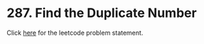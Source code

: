 # 287. Find the Duplicate Number

Click [here](https://leetcode.com/problems/find-the-duplicate-number/) for the leetcode problem statement.

